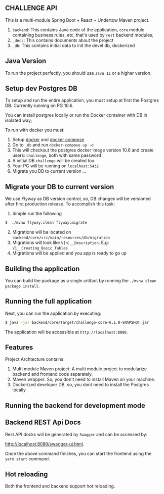CHALLENGE API
-----

This is a multi-module Spring Boot + React + Undertow Maven project. 

1. `backend`: This contains Java code of the application, `core` module containing business rules, etc, that's used by `rest` backend modules;  
3.  `_docs`: This contains documents about the project
4.  `_db`: This contains initial data to init the devel db, dockerized

## Java Version

To run the project perfectly, you should use `Java 11` or a higher version.

## Setup dev Postgres DB

To setup and run the entire application, you must setup at first the Postgres DB.
Currently running on PG 10.6.

You can install postgres locally or run the Docker container with DB in isolated way;

To run with docker you must:

1. Setup [docker](https://docs.docker.com/install/linux/docker-ce/ubuntu/) and [docker compose](https://docs.docker.com/compose/install/)
2. Go to `_db` and run `docker-compose up -d`
3. This will checkout the postgres docker image version 10.6 and create users: `challenge`, both with same password
4. A initial DB `challenge` will be created too 
3. Your PG will be running on `localhost:5432`
4. Migrate you DB to current version ...


## Migrate your DB to current version

We use Flyway as DB version control, so, DB changes will be versioned after first production release.
To accomplish this task:

1. Simple run the following

```bash
$  ./mvnw flyway:clean flyway:migrate
```

2. Migrations will be located on `backend/core/src/main/resources/db/migration`
3. Migrations will look like `V[n]__Description`. E.g: `V1__Creating_Basic_Tables`
4. Migrations will be applied and you app is ready to go up

## Building the application

You can build the package as a single artifact by running the `./mvnw clean package install`.


## Running the full application

Next, you can run the application by executing:

```bash
$ java -jar backend/core/target/challenge-core-0.1.0-SNAPSHOT.jar
```

The application will be accessible at `http://localhost:8080`.

## Features

Project Archtecture contains:

1. Multi module Maven project: A multi module project to modularize backend and frontend code separately.
2. Maven wrapper: So, you don't need to install Maven on your machine.
3. Dockerized developer DB, so, you dont need to install the Postgres locally

## Running the backend for development mode

## Backend REST Api Docs

Rest API docks will be generated by `Swagger` and can be accessed by:

[http://localhost:8080/swagger-ui.html](http://localhost:8080/swagger-ui.html).

Once the above command finishes, you can start the frontend using the `yarn start` command.

## Hot reloading

Both the frontend and backend support hot reloading.
